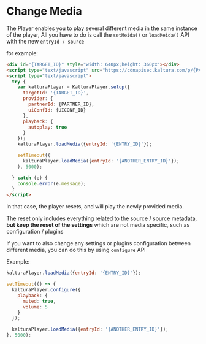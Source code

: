 # Change Media

The Player enables you to play several different media in the same instance of the player,
All you have to do is call the `setMeida()` or `loadMeida()` API with the new `entryId / source`

for example:

```html
<div id="{TARGET_ID}" style="width: 640px;height: 360px"></div>
<script type="text/javascript" src="https://cdnapisec.kaltura.com/p/{PARTNER_ID}/embedPlaykitJs/uiconf_id/{UICONF_ID}"></script>
<script type="text/javascript">
  try {
    var kalturaPlayer = KalturaPlayer.setup({
      targetId: '{TARGET_ID}',
      provider: {
        partnerId: {PARTNER_ID},
        uiConfId: {UICONF_ID}
      },
      playback: {
        autoplay: true
      }
    });
    kalturaPlayer.loadMedia({entryId: '{ENTRY_ID}'});

    setTimeout((
      kalturaPlayer.loadMedia({entryId: '{ANOTHER_ENTRY_ID}'});
    ), 5000);

  } catch (e) {
    console.error(e.message);
  }
</script>
```

In that case, the player resets, and will play the newly provided media.

The reset only includes everything related to the source / source metadata, **but keep the reset of the settings** which are not media specific, such as configuration / plugins

If you want to also change any settings or plugins configuration between different media, you can do this by using `configure` API

Example:

```js
kalturaPlayer.loadMedia({entryId: '{ENTRY_ID}'});

setTimeout(() => {
  kalturaPlayer.configure({
    playback: {
      muted: true,
      volume: 5
    }
  });

  kalturaPlayer.loadMedia({entryId: '{ANOTHER_ENTRY_ID}'});
}, 5000);
```
